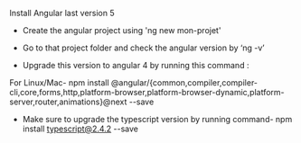 Install Angular last version 5

- Create the angular project using 'ng new mon-projet'

- Go to that project folder and check the angular version by ‘ng -v’

- Upgrade this version to angular 4 by running this command : 

For Linux/Mac- npm install @angular/{common,compiler,compiler-cli,core,forms,http,platform-browser,platform-browser-dynamic,platform-server,router,animations}@next --save

- Make sure to upgrade the typescript version by running command- npm install typescript@2.4.2 --save
